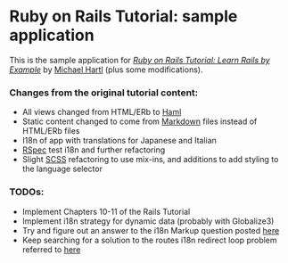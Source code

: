 # Ruby on Rails Tutorial: sample application

This is the sample application for
[*Ruby on Rails Tutorial: Learn Rails by Example*](http://railstutorial.org/)
by [Michael Hartl](http://michaelhartl.com) (plus some modifications).

### Changes from the original tutorial content:
- All views changed from HTML/ERb to [Haml](http://haml-lang.com/)
- Static content changed to come from [Markdown](http://daringfireball.net/projects/markdown/) files instead of HTML/ERb files
- I18n of app with translations for Japanese and Italian
- [RSpec](http://rspec.info/) test i18n and further refactoring
- Slight [SCSS](http://sass-lang.com/) refactoring to use mix-ins, and additions to add styling to the language selector

### **TODO**s:
- Implement Chapters 10-11 of the Rails Tutorial
- Implement i18n strategy for dynamic data (probably with Globalize3)
- Try and figure out an answer to the i18n Markup question posted [here](http://stackoverflow.com/questions/10233686/i18n-markdown-files-in-rails-3-views)
- Keep searching for a solution to the routes i18n redirect loop problem referred to [here](http://railscasts.com/episodes/138-i18n-revised?view=comments)